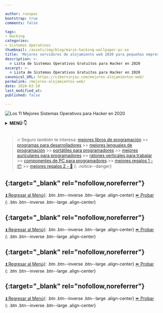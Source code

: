 ```yaml
---

author: rosepac
bootstrap: true
comments: false

tags:
- Hacking
categories:
- Sistemas Operativos
thumbnail: /assets/img/blog/marzo-hacking-wallpaper-pc-so
title: 'Mejores servidores de alojamiento web 2020 para pequeñas empresas'
description: >-
  🔥 Lista de Sistemas Operativos Gratuitos para Hacker en 2020
excerpt: >-
  🔥 Lista de Sistemas Operativos Gratuitos para Hacker en 2020
canonical_URL: https://ciberninjas.com/mejores-alojamientos-web/
permalink: /mejores-alojamientos-web/
date: 2020-03-10
last_modified_at: 
published: false

---
```


![Los 11 Mejores Sistemas Operativos para Hacker en 2020](/assets/img/blog/marzo-hacking-wallpaper-pc-so "Los 11 Mejores Sistemas Operativos para Hacker en 2020")

<!-- [CONTENIDO INTRODUCCION](https://www.zdnet.com/article/best-web-hosting-services/) -->

<details>
<summary><strong>MENÚ 👇</strong><span><a name="menu"></a></span></summary>
<nav class="menu">
  <ol>
    <li><a href="/mejores-sistemas-operativos-para-hackear/"></a></li>
    <li><a href="/mejores-sistemas-operativos-para-hackear/"></a></li>
  </ol>
</nav>
</details>
<br />

> 🔥 Seguro también te interesa: [mejores libros de programación](/programar/) >> [programas para desarrolladores](/mejores-sistemas-operativos-para-hackear/) >> [mejores lenguajes de programación](/15-mejores-lenguajes-programacion/) >> [portátiles para programadores]() >> [mejores auriculares para programadores](/auriculares-dise%C3%B1o/) >> [ratones verticales para trabajar](/teclados-ratones-dise%C3%B1o/) >> [componentes de PC para programadores](/ordenadores-componentes/) >> [mejores regalos 1 - 📦](/black-friday-amazon/) >> [mejores regalos 2 - 🎁](/prime-day-amazon/)
{: .notice--danger}

## **[](){:target="_blank" rel="nofollow,noreferrer"}**

<!-- contenido -->
[⏫ Regresar al Menú](/mejores-sistemas-operativos-para-hackear/#menu){: .btn .btn--inverse .btn--large .align-center}
[⏩ Probar ](){: .btn .btn--inverse .btn--large .align-center}

## **[](){:target="_blank" rel="nofollow,noreferrer"}**

<!-- contenido -->
[⏫ Regresar al Menú](/mejores-sistemas-operativos-para-hackear/#menu){: .btn .btn--inverse .btn--large .align-center}
[⏩ Probar ](){: .btn .btn--inverse .btn--large .align-center}

## **[](){:target="_blank" rel="nofollow,noreferrer"}**
<!-- contenido -->
[⏫ Regresar al Menú](/mejores-sistemas-operativos-para-hackear/#menu){: .btn .btn--inverse .btn--large .align-center}
[⏩ Probar ](){: .btn .btn--inverse .btn--large .align-center}

## **[](){:target="_blank" rel="nofollow,noreferrer"}**
<!-- contenido -->
[⏫ Regresar al Menú](/mejores-sistemas-operativos-para-hackear/#menu){: .btn .btn--inverse .btn--large .align-center}
[⏩ Probar ](){: .btn .btn--inverse .btn--large .align-center}
